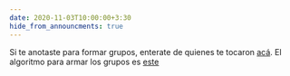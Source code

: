```yaml
---
date: 2020-11-03T10:00:00+3:30
hide_from_announcments: true
---
```

Si te anotaste para formar grupos, enterate de quienes te tocaron [acá](https://ml-practico-groups.herokuapp.com/). El algoritmo para armar los grupos es [este](https://github.com/elsonidoq/study_group_generator/blob/main/Grupos.ipynb) 
